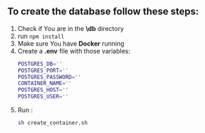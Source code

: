 ## To create the database follow these steps:

1. Check if You are in the **\db** directory
2. run `npm install`
3. Make sure You have **Docker** running
4. Create a **.env** file with those variables:
    ```BASH
    POSTGRES_DB=''
    POSTGRES_PORT=''
    POSTGRES_PASSWORD=''
    CONTAINER_NAME=''
    POSTGRES_HOST=''
    POSTGRES_USER=''
5. Run :
    ```BASH
    sh create_container.sh
